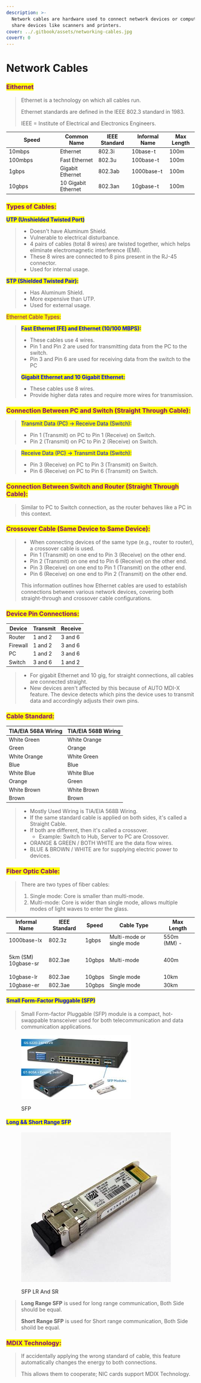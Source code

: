 ```yaml
---
description: >-
  Network cables are hardware used to connect network devices or computers to
  share devices like scanners and printers.
cover: ../.gitbook/assets/networking-cables.jpg
coverY: 0
---
```


# Network Cables



### <mark style="color:purple;">Eithernet</mark>

> Ethernet is a technology on which all cables run.
>
> Ethernet standards are defined in the IEEE 802.3 standard in 1983.
>
> IEEE = Institute of Electrical and Electronics Engineers.

<table><thead><tr><th width="123">Speed</th><th>Common Name</th><th>IEEE Standard</th><th>Informal Name</th><th>Max Length</th></tr></thead><tbody><tr><td>10mbps</td><td>Ethernet</td><td>802.3i</td><td>10base-t</td><td>100m</td></tr><tr><td>100mbps</td><td>Fast Ethernet</td><td>802.3u</td><td>100base-t</td><td>100m</td></tr><tr><td>1gbps</td><td>Gigabit Ethernet</td><td>802.3ab</td><td>1000base-t</td><td>100m</td></tr><tr><td>10gbps</td><td>10 Gigabit Ethernet</td><td>802.3an</td><td>10gbase-t</td><td>100m</td></tr></tbody></table>

### <mark style="color:purple;">**Types of Cables**</mark><mark style="color:purple;">:</mark>

<mark style="color:blue;">**UTP (Unshielded Twisted Port)**</mark>

> * Doesn't have Aluminum Shield.
> * Vulnerable to electrical disturbance.
> * 4 pairs of cables (total 8 wires) are twisted together, which helps eliminate electromagnetic interference (EMI).
> * These 8 wires are connected to 8 pins present in the RJ-45 connector.
> * Used for internal usage.

<mark style="color:blue;">**STP (Shielded Twisted Pair):**</mark>

> * Has Aluminum Shield.
> * More expensive than UTP.
> * Used for external usage.

<mark style="color:purple;">Ethernet Cable Types:</mark>

> <mark style="color:blue;">**Fast Ethernet (FE) and Ethernet (10/100 MBPS):**</mark>
>
> * These cables use 4 wires.
> * Pin 1 and Pin 2 are used for transmitting data from the PC to the switch.
> * Pin 3 and Pin 6 are used for receiving data from the switch to the PC
>
> <mark style="color:blue;">**Gigabit Ethernet and 10 Gigabit Ethernet:**</mark>
>
> * These cables use 8 wires.
> * Provide higher data rates and require more wires for transmission.

### <mark style="color:purple;">**Connection Between PC and Switch (Straight Through Cable):**</mark>

> <mark style="color:blue;">Transmit Data (PC) → Receive Data (Switch):</mark>
>
> * Pin 1 (Transmit) on PC to Pin 1 (Receive) on Switch.
> * Pin 2 (Transmit) on PC to Pin 2 (Receive) on Switch.

> <mark style="color:blue;">Receive Data (PC) → Transmit Data (Switch):</mark>
>
> * Pin 3 (Receive) on PC to Pin 3 (Transmit) on Switch.
> * Pin 6 (Receive) on PC to Pin 6 (Transmit) on Switch.

### <mark style="color:purple;">**Connection Between Switch and Router (Straight Through Cable):**</mark>

> Similar to PC to Switch connection, as the router behaves like a PC in this context.

### <mark style="color:purple;">**Crossover Cable (Same Device to Same Device):**</mark>

> * When connecting devices of the same type (e.g., router to router), a crossover cable is used.
> * Pin 1 (Transmit) on one end to Pin 3 (Receive) on the other end.
> * Pin 2 (Transmit) on one end to Pin 6 (Receive) on the other end.
> * Pin 3 (Receive) on one end to Pin 1 (Transmit) on the other end.
> * Pin 6 (Receive) on one end to Pin 2 (Transmit) on the other end.
>
> This information outlines how Ethernet cables are used to establish connections between various network devices, covering both straight-through and crossover cable configurations.

### <mark style="color:purple;">**Device Pin Connections:**</mark>

| Device   | Transmit | Receive |
| -------- | -------- | ------- |
| Router   | 1 and 2  | 3 and 6 |
| Firewall | 1 and 2  | 3 and 6 |
| PC       | 1 and 2  | 3 and 6 |
| Switch   | 3 and 6  | 1 and 2 |

> * For gigabit Ethernet and 10 gig, for straight connections, all cables are connected straight.
> * New devices aren't affected by this because of AUTO MDI-X feature. The device detects which pins the device uses to transmit data and accordingly adjusts their own pins.

### <mark style="color:purple;">**Cable Standard:**</mark>

| TIA/EIA 568A Wiring | TIA/EIA 568B Wiring |
| ------------------- | ------------------- |
| White Green         | White Orange        |
| Green               | Orange              |
| White Orange        | White Green         |
| Blue                | Blue                |
| White Blue          | White Blue          |
| Orange              | Green               |
| White Brown         | White Brown         |
| Brown               | Brown               |

> * Mostly Used Wiring is TIA/EIA 568B Wiring.
> * If the same standard cable is applied on both sides, it's called a Straight Cable.
> * If both are different, then it's called a crossover.
>   * Example: Switch to Hub, Server to PC are Crossover.
> * ORANGE & GREEN / BOTH WHITE are the data flow wires.
> * BLUE & BROWN / WHITE are for supplying electric power to devices.



### <mark style="color:purple;">**Fiber Optic Cable:**</mark>

> There are two types of fiber cables:
>
> 1. Single mode: Core is smaller than multi-mode.
> 2. Multi-mode: Core is wider than single mode, allows multiple modes of light waves to enter the glass.

| Informal Name                 | IEEE Standard | Speed  | Cable Type                | Max Length  |
| ----------------------------- | ------------- | ------ | ------------------------- | ----------- |
| 1000base-lx                   | 802.3z        | 1gbps  | Multi-mode or single mode | 550m (MM) - |
| <p>5km (SM)<br>10gbase-sr</p> | 802.3ae       | 10gbps | Multi-mode                | 400m        |
| 10gbase-lr                    | 802.3ae       | 10gbps | Single mode               | 10km        |
| 10gbase-er                    | 802.3ae       | 10gbps | Single mode               | 30km        |

#### <mark style="color:blue;">Small Form-Factor Pluggable (SFP)</mark>

> Small Form-factor Pluggable (SFP) module is a compact, hot-swappable transceiver used for both telecommunication and data communication applications.

<figure><img src="../.gitbook/assets/NETWORK_CABLE_SFP.jpeg" alt=""><figcaption><p>SFP</p></figcaption></figure>

#### <mark style="color:blue;">Long && Short Range SFP</mark>

<figure><img src="../.gitbook/assets/NETWORK_CABLE_SFP_LR_SR.jpeg" alt=""><figcaption><p>SFP LR And SR</p></figcaption></figure>

> **Long Range SFP** is used for long range communication, Both Side should be equal.
>
> **Short Range SFP** is used for Short range communication, Both Side shoild be equal.

### <mark style="color:purple;">**MDIX Technology:**</mark>

> If accidentally applying the wrong standard of cable, this feature automatically changes the energy to both connections.
>
> This allows them to cooperate; NIC cards support MDIX Technology.
